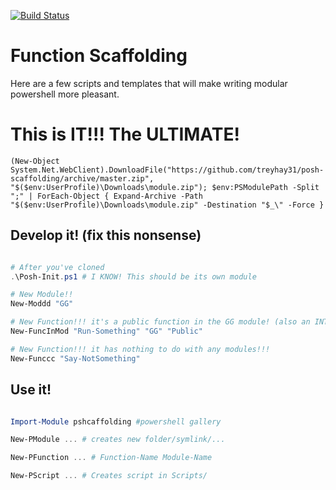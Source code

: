 [![Build Status](https://dev.azure.com/itreyhayden/Posh-Scaffolding/_apis/build/status/treyhay31.posh-scaffolding?branchName=master)](https://dev.azure.com/itreyhayden/Posh-Scaffolding/_build/latest?definitionId=1&branchName=master)
# Function Scaffolding

Here are a few scripts and templates that will make writing modular powershell more pleasant.

# This is IT!!! The ULTIMATE!
```{powershell}
(New-Object System.Net.WebClient).DownloadFile("https://github.com/treyhay31/posh-scaffolding/archive/master.zip", "$($env:UserProfile)\Downloads\module.zip"); $env:PSModulePath -Split ";" | ForEach-Object { Expand-Archive -Path "$($env:UserProfile)\Downloads\module.zip" -Destination "$_\" -Force }
```

## Develop it! (fix this nonsense)

```PowerShell

# After you've cloned
.\Posh-Init.ps1 # I KNOW! This should be its own module

# New Module!!
New-Moddd "GG"

# New Function!!! it's a public function in the GG module! (also an INTERNAL option)
New-FuncInMod "Run-Something" "GG" "Public"

# New Function!!! it has nothing to do with any modules!!!
New-Funccc "Say-NotSomething"

```

## Use it!

```Powershell

Import-Module pshcaffolding #powershell gallery

New-PModule ... # creates new folder/symlink/...

New-PFunction ... # Function-Name Module-Name

New-PScript ... # Creates script in Scripts/

```
